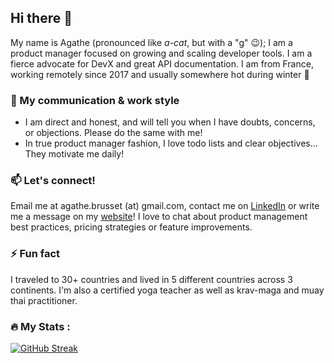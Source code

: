 ## Hi there 👋

My name is Agathe (pronounced like _a-cat_, but with a "g" 😉); I am a product manager focused on growing and scaling developer tools. I am a fierce advocate for DevX and great API documentation. I am from France, working remotely since 2017 and usually somewhere hot during winter 🥶

### 🤝 My communication & work  style
- I am direct and honest, and will tell you when I have doubts, concerns, or objections. Please do the same with me!
- In true product manager fashion, I love todo lists and clear objectives... They motivate me daily!

### 📫 Let's connect!
Email me at agathe.brusset (at) gmail.com, contact me on [LinkedIn](https://www.linkedin.com/in/agathebrusset) or write me a message on my [website](https://agathe-brusset.com/contact)! I love to chat about product management best practices, pricing strategies or feature improvements.

### ⚡ Fun fact
I traveled to 30+ countries and lived in 5 different countries across 3 continents. I'm also a certified yoga teacher as well as krav-maga and muay thai practitioner.

### :fire: My Stats :
 [![GitHub Streak](http://github-readme-streak-stats.herokuapp.com?user=Agathe-Brusset&hide_border=true&mode=weekly)](https://git.io/streak-stats) 
 

